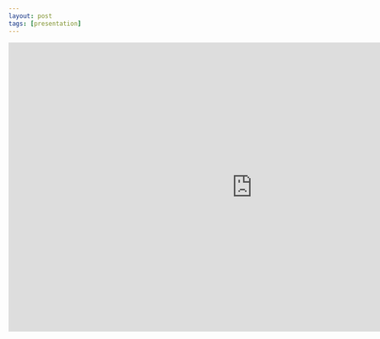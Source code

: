 ```yaml
---
layout: post
tags: [presentation]
---
```


<iframe src="https://docs.google.com/presentation/d/e/2PACX-1vQKC7d-EU-KFSNNaEnBGEVtcYKoy-z7-5LGgUYQ6Is91wwtZmykluAETG1eoM4rzkx9b5_2h-lPFB78/embed?start=false&loop=false&delayms=3000" frameborder="0" width="960" height="569" allowfullscreen="true" mozallowfullscreen="true" webkitallowfullscreen="true"></iframe>
